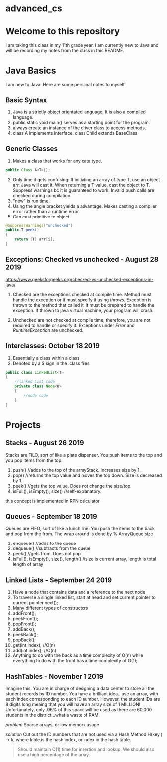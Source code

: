 # advanced_cs
# Welcome to this repository
I am taking this class in my 11th grade year. I am currently new to Java and will be recording my notes from the class in this README.


# Java Basics
I am new to Java. Here are some personal notes to myself.
## Basic Syntax
1. Java is a strictly object orientated language. It is also a compiled language. 
2. public static void main() serves as a starting point for the program.
3. always create an instance of the driver class to access methods. 
4. class A implements interface. class Child extends BaseClass

## Generic Classes
1. Makes a class that works for any data type. 
```Java
public Class A<T>{};
```

2. Only time it gets confusing: If initiating an array of type T, use an object arr. Java will cast it. When returning a T value, cast the object to T. Suppress warnings bc it is guaranteed to work. Invalid push calls are checked during compilation.
3. "new" is run time.
4. Using the angle bracket yields a advantage. Makes casting a compiler error rather than a runtime error.
5. Can cast primitive to object.
```Java
@SuppressWarnings("unchecked")
public T peek()
{
	return (T) arr[i];
}
```

## Exceptions: Checked vs unchecked - August 28 2019
https://www.geeksforgeeks.org/checked-vs-unchecked-exceptions-in-java/

1. Checked are the exceptions checked at compile time. Method must handle the exception or it must specify it using *throws*. Exception is thrown to the method that called it. It must be prepared to handle the exception. If thrown to java virtual machine, your program will crash.

2. Unchecked are not checked at compile time; therefore, you are not required to handle or specify it. Exceptions under *Error* and *RuntimeException* are unchecked.


## Interclasses: October 18 2019
1. Essentially a class within a class
2. Denoted by a $ sign in the .class files

```Java
public class LinkedList<T>
{
	//linked List code
	private class Node<U>
	{
		//node code
	}
}
```

# Projects
## Stacks - August 26 2019

Stacks are FILO, sort of like a plate dispenser. You push items to the top and you pop items from the top. 

1. push() //adds to the top of the arrayStack. Increases size by 1.
2. pop() //returns the top value and moves the top down. Size is decreased by 1.
3. peek() //gets the top value. Does not change the size/top.
4. isFull(), isEmpty(), size() //self-explanatory.

this concept is implemented in RPN calculator

## Queues - September 18 2019

Queues are FIFO, sort of like a lunch line. You push the items to the back and pop from the from. The wrap around is done by % ArrayQueue size

1. enqueue() //adds to the queue
2. dequeue() //subtracts from the queue
3. peek() //gets from. Does not pop
4. isFull(), isEmpty(), size(), length() //size is current array, length is total length of array


## Linked Lists - September 24 2019

1. Have a node that contains data and a reference to the next node
2. To traverse a single linked list, start at head and set current pointer to current pointer.next();
3. Many different types of constructors
4. addFront();
5. peekFront();
6. popFront();
7. addBack();
8. peekBack();
9. popBack();
10. get(int index); //O(n)
11. add(int index); //O(n)
12. Anything to do with the back as a time complexity of O(n) while everything to do with the front has a time complexity of O(1);

## HashTables - November 1 2019

Imagine this. You are in charge of designing a data center to store all the student records by ID number. You have a brilliant idea...use an array, with each index corresponding to each ID number. However, the student IDs are 8 digits long meaing that you will have an array size of 1 MILLION! Unfortunately, only .06% of this space will be used as there are 60,000 students in the district...what a waste of RAM.

*problem* Sparse arrays, or low memory usage

*solution* Cut out the ID numbers that are not used via a Hash Method H(key ) -> k, where k ble.is the hash index, or index in the hash table.

> Should maintain O(1) time for insertion and lookup.
We should also use a high percentage of the array.






